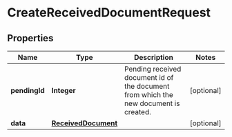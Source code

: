 

# CreateReceivedDocumentRequest



## Properties

| Name | Type | Description | Notes |
|------------ | ------------- | ------------- | -------------|
|**pendingId** | **Integer** | Pending received document id of the document from which the new document is created. |  [optional] |
|**data** | [**ReceivedDocument**](ReceivedDocument.md) |  |  [optional] |



